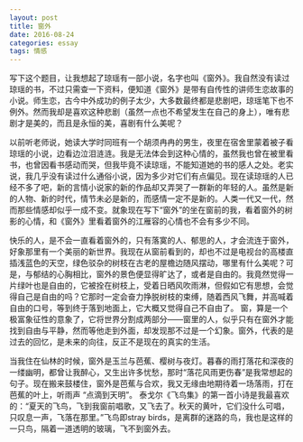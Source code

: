 ```yaml
---
layout: post
title: 窗外
date: 2016-08-24
categories: essay
tags: 情感
---
```


写下这个题目，让我想起了琼瑶有一部小说，名字也叫《窗外》。我自然没有读过琼瑶的书，不过只需查一下资料，便知道《窗外》是带有自传性的讲师生恋故事的小说。师生恋，古今中外成功的例子太少，大多数最终都是悲剧吧，琼瑶笔下也不例外。然而我却是喜欢这种悲剧（虽然一点也不希望发生在自己的身上），唯有悲剧才是美的，而且是永恒的美，喜剧有什么美呢？

以前听老师说，她读大学时同班有一个胡须冉冉的男生，夜里在宿舍里蒙着被子看琼瑶的小说，边看边泣泪涟涟。我是无法体会到这种心情的，虽然我也曾在被里看书，也曾因看书感动而哭，但我毕竟不读琼瑶，不能知道她的书的感人之处。老实说，我几乎没有读过什么通俗小说，因为多少对它们有点偏见。现在读琼瑶的人已经不多了吧，新的言情小说家的新的作品却又弄哭了一群新的年轻的人。虽然是新的人物、新的时代，情节未必是新的，而感情一定不是新的。人类一代又一代，然而那些情感却似乎一成不变。就象现在写下“窗外”的坐在窗前的我，看着窗外的树影的心情，和《窗外》里看着窗外的江雁容的心情也不会有多少不同。

快乐的人，是不会一直看着窗外的，只有落寞的人、郁思的人，才会流连于窗外，好象那里有一个美丽的新世界。我现在从窗前看到的，却也不过是电视台的高楼直插浅蓝色的天空，绿色驳杂的树枝在古老的屋檐边随风摆动，哪里有什么美呢？可是，与郁结的心胸相比，窗外的景色便显得旷达了，或者是自由的。我竟然觉得一片绿叶也是自由的，它被拴在树枝上，受着日晒风吹雨淋，但假如它有思想，会觉得自己是自由的吗？它那时一定会奋力挣脱树枝的束缚，随着西风飞舞，并高喊着自由的口号，等到终于落到地面上，它大概又觉得自己不自由了。 窗，算是一个极富象征性的意象了，它将世界分割成两部分——窗里的人，似乎只有在窗外才能找到自由与平静，然而等他走到外面，却发现那不过是一个幻象。窗外，代表的是过去的回忆，是未来的向往，反正不是现在的真实的生活。

当我住在仙林的时候，窗外是玉兰与芭蕉、樱树与夜灯。暮春的雨打落花和深夜的一缕幽明，都曾让我醉心，又生出许多忧愁，那时“落花风雨更伤春”是我常想起的句子。现在搬来鼓楼住，窗外是芭蕉与合欢，我又无缘由地期待着一场落雨，打在芭蕉的叶上，听雨声 “点滴到天明”。 泰戈尔《飞鸟集》的第一首小诗是我最喜欢的：“夏天的飞鸟，飞到我窗前唱歌，又飞去了。秋天的黄叶，它们没什么可唱，只叹息一声，飞落在那里。”飞鸟即stray birds，是离群的迷路的鸟，我也是这样的一只鸟，隔着一道透明的玻璃，飞不到窗外去。
